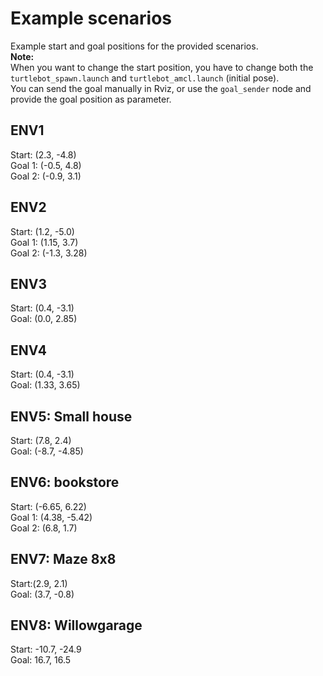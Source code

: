 
# Example scenarios
Example start and goal positions for the provided scenarios. <br>
**Note:**<br>
When you want to change the start position, you have to change both the `turtlebot_spawn.launch` and `turtlebot_amcl.launch` (initial pose).<br>
You can send the goal manually in Rviz, or use the `goal_sender` node and provide the goal position as parameter.

## ENV1
Start: (2.3, -4.8) <br>
Goal 1:  (-0.5, 4.8) <br>
Goal 2: (-0.9, 3.1) <br>

## ENV2
Start:  (1.2, -5.0)<br>
Goal 1: (1.15, 3.7)<br>
Goal 2: (-1.3, 3.28)<br>

## ENV3
Start: (0.4, -3.1)<br>
Goal:  (0.0, 2.85)<br>

## ENV4
Start: (0.4, -3.1)<br>
Goal:  (1.33, 3.65)<br>

## ENV5: Small house
Start: (7.8, 2.4)<br>
Goal: (-8.7, -4.85)<br>

## ENV6: bookstore
Start: (-6.65, 6.22)<br>
Goal 1: (4.38, -5.42)<br>
Goal 2: (6.8, 1.7)

## ENV7: Maze 8x8
Start:(2.9, 2.1)<br>
Goal:  (3.7, -0.8)

## ENV8: Willowgarage
Start: -10.7, -24.9<br>
Goal: 16.7, 16.5